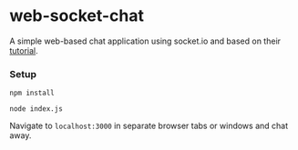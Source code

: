 # web-socket-chat

A simple web-based chat application using socket.io and based on their [tutorial](https://socket.io/get-started/chat/).

### Setup

`npm install`

`node index.js`

Navigate to `localhost:3000` in separate browser tabs or windows and chat away.
